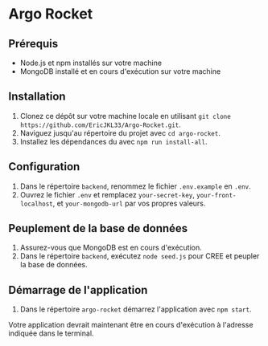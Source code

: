 # Argo Rocket


## Prérequis

- Node.js et npm installés sur votre machine
- MongoDB installé et en cours d'exécution sur votre machine

## Installation

1. Clonez ce dépôt sur votre machine locale en utilisant `git clone https://github.com/EricJKL33/Argo-Rocket.git`.
2. Naviguez jusqu'au répertoire du projet avec `cd argo-rocket`.
3. Installez les dépendances du avec `npm run install-all`.


## Configuration

1. Dans le répertoire `backend`, renommez le fichier `.env.example` en `.env`.
2. Ouvrez le fichier `.env` et remplacez `your-secret-key`, `your-front-localhost`, et `your-mongodb-url` par vos propres valeurs.

## Peuplement de la base de données

1. Assurez-vous que MongoDB est en cours d'exécution.
2. Dans le répertoire `backend`, exécutez `node seed.js` pour CREE  et peupler la base de données.

## Démarrage de l'application

1. Dans le répertoire `argo-rocket` démarrez l'application avec `npm start`.


Votre application devrait maintenant être en cours d'exécution à l'adresse indiquée dans le terminal.